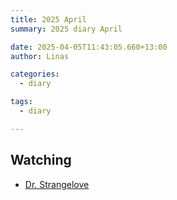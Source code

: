 ```yaml
---
title: 2025 April
summary: 2025 diary April

date: 2025-04-05T11:43:05.660+13:00
author: Linas

categories:
  - diary

tags:
  - diary

---
```


## Watching

* [Dr. Strangelove](https://en.wikipedia.org/wiki/Dr._Strangelove?wprov=sfla1)
